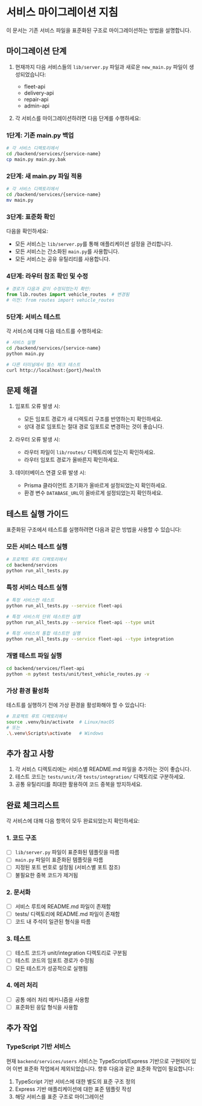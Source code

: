 # 서비스 마이그레이션 지침

이 문서는 기존 서비스 파일을 표준화된 구조로 마이그레이션하는 방법을 설명합니다.

## 마이그레이션 단계

1. 현재까지 다음 서비스들의 `lib/server.py` 파일과 새로운 `new_main.py` 파일이 생성되었습니다:

   - fleet-api
   - delivery-api
   - repair-api
   - admin-api

2. 각 서비스를 마이그레이션하려면 다음 단계를 수행하세요:

### 1단계: 기존 main.py 백업

```bash
# 각 서비스 디렉토리에서
cd /backend/services/{service-name}
cp main.py main.py.bak
```

### 2단계: 새 main.py 파일 적용

```bash
# 각 서비스 디렉토리에서
cd /backend/services/{service-name}
mv main.py
```

### 3단계: 표준화 확인

다음을 확인하세요:

- 모든 서비스는 `lib/server.py`를 통해 애플리케이션 설정을 관리합니다.
- 모든 서비스는 간소화된 `main.py`를 사용합니다.
- 모든 서비스는 공유 유틸리티를 사용합니다.

### 4단계: 라우터 참조 확인 및 수정

```python
# 경로가 다음과 같이 수정되었는지 확인:
from lib.routes import vehicle_routes  # 변경됨
# 이전: from routes import vehicle_routes
```

### 5단계: 서비스 테스트

각 서비스에 대해 다음 테스트를 수행하세요:

```bash
# 서비스 실행
cd /backend/services/{service-name}
python main.py

# 다른 터미널에서 헬스 체크 테스트
curl http://localhost:{port}/health
```

## 문제 해결

1. 임포트 오류 발생 시:

   - 모든 임포트 경로가 새 디렉토리 구조를 반영하는지 확인하세요.
   - 상대 경로 임포트는 절대 경로 임포트로 변경하는 것이 좋습니다.

2. 라우터 오류 발생 시:

   - 라우터 파일이 `lib/routes/` 디렉토리에 있는지 확인하세요.
   - 라우터 임포트 경로가 올바른지 확인하세요.

3. 데이터베이스 연결 오류 발생 시:
   - Prisma 클라이언트 초기화가 올바르게 설정되었는지 확인하세요.
   - 환경 변수 `DATABASE_URL`이 올바르게 설정되었는지 확인하세요.

## 테스트 실행 가이드

표준화된 구조에서 테스트를 실행하려면 다음과 같은 방법을 사용할 수 있습니다:

### 모든 서비스 테스트 실행

```bash
# 프로젝트 루트 디렉토리에서
cd backend/services
python run_all_tests.py
```

### 특정 서비스 테스트 실행

```bash
# 특정 서비스만 테스트
python run_all_tests.py --service fleet-api

# 특정 서비스의 단위 테스트만 실행
python run_all_tests.py --service fleet-api --type unit

# 특정 서비스의 통합 테스트만 실행
python run_all_tests.py --service fleet-api --type integration
```

### 개별 테스트 파일 실행

```bash
cd backend/services/fleet-api
python -m pytest tests/unit/test_vehicle_routes.py -v
```

### 가상 환경 활성화

테스트를 실행하기 전에 가상 환경을 활성화해야 할 수 있습니다:

```bash
# 프로젝트 루트 디렉토리에서
source .venv/bin/activate  # Linux/macOS
# 또는
.\.venv\Scripts\activate   # Windows
```

## 추가 참고 사항

1. 각 서비스 디렉토리에는 서비스별 README.md 파일을 추가하는 것이 좋습니다.
2. 테스트 코드는 `tests/unit/`과 `tests/integration/` 디렉토리로 구분하세요.
3. 공통 유틸리티를 최대한 활용하여 코드 중복을 방지하세요.

## 완료 체크리스트

각 서비스에 대해 다음 항목이 모두 완료되었는지 확인하세요:

### 1. 코드 구조

- [ ] `lib/server.py` 파일이 표준화된 템플릿을 따름
- [ ] `main.py` 파일이 표준화된 템플릿을 따름
- [ ] 지정된 포트 번호로 설정됨 (서비스별 포트 참조)
- [ ] 불필요한 중복 코드가 제거됨

### 2. 문서화

- [ ] 서비스 루트에 README.md 파일이 존재함
- [ ] tests/ 디렉토리에 README.md 파일이 존재함
- [ ] 코드 내 주석이 일관된 형식을 따름

### 3. 테스트

- [ ] 테스트 코드가 unit/integration 디렉토리로 구분됨
- [ ] 테스트 코드의 임포트 경로가 수정됨
- [ ] 모든 테스트가 성공적으로 실행됨

### 4. 에러 처리

- [ ] 공통 에러 처리 메커니즘을 사용함
- [ ] 표준화된 응답 형식을 사용함

## 추가 작업

### TypeScript 기반 서비스

현재 `backend/services/users` 서비스는 TypeScript/Express 기반으로 구현되어 있어 이번 표준화 작업에서 제외되었습니다. 향후 다음과 같은 표준화 작업이 필요합니다:

1. TypeScript 기반 서비스에 대한 별도의 표준 구조 정의
2. Express 기반 애플리케이션에 대한 표준 템플릿 작성
3. 해당 서비스를 표준 구조로 마이그레이션
